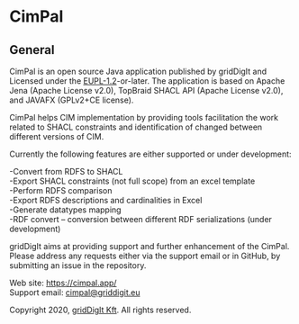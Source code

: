 # CimPal

## General
CimPal is an open source Java application published by gridDigIt and Licensed under the [EUPL-1.2](https://joinup.ec.europa.eu/collection/eupl/eupl-text-eupl-12)-or-later.
The application is based on Apache Jena (Apache License v2.0), TopBraid SHACL API (Apache License v2.0), and JAVAFX (GPLv2+CE license).

CimPal helps CIM implementation by providing tools facilitation the work related to SHACL constraints and identification of changed between different versions of CIM.

Currently the following features are either supported or under development:

-Convert from RDFS to SHACL\
-Export SHACL constraints (not full scope) from an excel template\
-Perform RDFS comparison\
-Export RDFS descriptions and cardinalities in Excel\
-Generate datatypes mapping\
-RDF convert – conversion between different RDF serializations (under development)

gridDigIt aims at providing support and further enhancement of the CimPal. Please address any requests either via the support email or in GitHub, by submitting an issue in the repository.

Web site: https://cimpal.app/ \
Support email: cimpal@griddigit.eu 

Copyright 2020, [gridDigIt Kft](https://griddigit.eu). All rights reserved.
